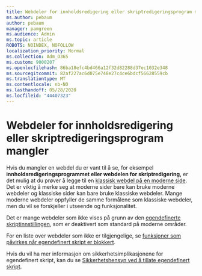 ```yaml
---
title: Webdeler for innholdsredigering eller skriptredigeringsprogram mangler
ms.author: pebaum
author: pebaum
manager: pamgreen
ms.audience: Admin
ms.topic: article
ROBOTS: NOINDEX, NOFOLLOW
localization_priority: Normal
ms.collection: Adm_O365
ms.custom: 9000207
ms.openlocfilehash: 86ba18efc4bd466a12f32d82288d37ec1032e348
ms.sourcegitcommit: 82af227ac6d075e748e27c4ce6bdcf56628559cb
ms.translationtype: MT
ms.contentlocale: nb-NO
ms.lasthandoff: 05/28/2020
ms.locfileid: "44407323"
---
```

# <a name="content-editor-or-script-editor-web-parts-are-missing"></a>Webdeler for innholdsredigering eller skriptredigeringsprogram mangler

Hvis du mangler en webdel du er vant til å se, for eksempel **innholdsredigeringsprogrammet eller webdelen for skriptredigering,** er det mulig at du prøver å legge til en [klassisk webdel på en moderne side](https://support.office.com/article/classic-and-modern-web-part-experiences-3fdae6c3-8fc1-49ab-8708-8c104b882e64). Det er viktig å merke seg at moderne sider bare kan bruke moderne webdeler og klassiske sider kan bare bruke klassiske webdeler. Mange moderne webdeler oppfyller de samme formålene som klassiske webdeler, men du vil se forskjeller i utseende og funksjonalitet.

Det er mange webdeler som ikke vises på grunn av den [egendefinerte skriptinnstillingen](https://docs.microsoft.com/sharepoint/allow-or-prevent-custom-script), som er deaktivert som standard på moderne områder. 

For en liste over webdeler som ikke er tilgjengelige, se [funksjoner som påvirkes når egendefinert skript er blokkert](https://docs.microsoft.com/sharepoint/allow-or-prevent-custom-script#features-affected-when-custom-script-is-blocked).

Hvis du vil ha mer informasjon om sikkerhetsimplikasjonene for egendefinert skript, kan du se [Sikkerhetshensyn ved å tillate egendefinert skript](https://docs.microsoft.com/sharepoint/security-considerations-of-allowing-custom-script).
